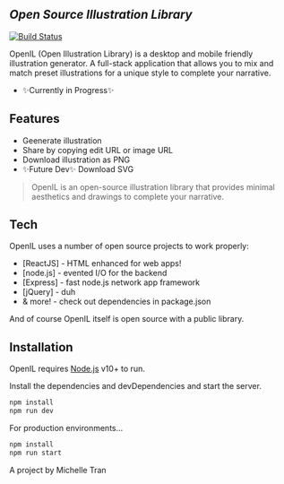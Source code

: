 ## _Open Source Illustration Library_

[![Build Status](https://travis-ci.org/joemccann/dillinger.svg?branch=master)](https://travis-ci.org/joemccann/dillinger)

OpenIL (Open Illustration Library) is a desktop and mobile friendly illustration generator. A full-stack application that allows you to mix and match preset illustrations for a unique style to complete your narrative.

- ✨Currently in Progress✨

## Features

- Geenerate illustration
- Share by copying edit URL or image URL
- Download illustration as PNG
- ✨Future Dev✨ Download SVG


> OpenIL is an open-source illustration library
> that provides minimal aesthetics and drawings 
> to complete your narrative.

## Tech

OpenIL uses a number of open source projects to work properly:

- [ReactJS] - HTML enhanced for web apps!
- [node.js] - evented I/O for the backend
- [Express] - fast node.js network app framework
- [jQuery] - duh
- & more! - check out dependencies in package.json

And of course OpenIL itself is open source with a public library.

## Installation

OpenIL requires [Node.js](https://nodejs.org/) v10+ to run.

Install the dependencies and devDependencies and start the server.

```sh
npm install
npm run dev
```

For production environments...

```sh
npm install 
npm run start
```

A project by Michelle Tran